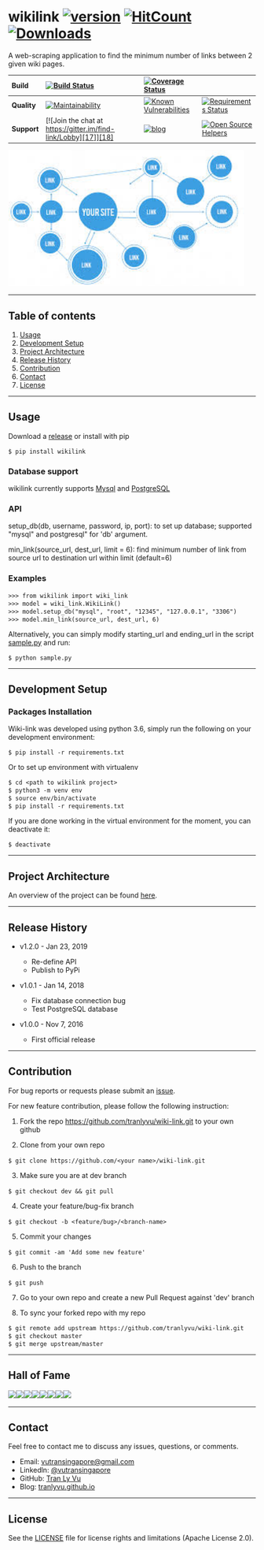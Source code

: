 # **wikilink** [![version][23]][24] [![HitCount][21]][22] [![Downloads][25]][26]
[21]: http://hits.dwyl.io/tranlyvu/wiki-link.svg
[22]: http://hits.dwyl.io/tranlyvu/wiki-link
[23]: https://img.shields.io/pypi/v/wikilink.svg
[24]: https://pypi.org/project/wikilink/
[25]: https://pepy.tech/badge/wikilink
[26]: https://pepy.tech/project/wikilink

A web-scraping application to find the minimum number of links between 2 given wiki pages.


| Build | [![Build Status][3]][4] | [![Coverage Status][5]][6] | | 
| :--- | :--- | :---  | :--- |
| **Quality** | [![Maintainability][13]][14] | [![Known Vulnerabilities][15]][16] | [![Requirements Status][19]][20] |
| **Support** | [![Join the chat at https://gitter.im/find-link/Lobby][17]][18] | [![blog][1]][2] | [![Open Source Helpers][7]][8] | 

[3]: https://travis-ci.org/tranlyvu/wiki-link.svg?branch=dev
[4]: https://travis-ci.org/tranlyvu/wiki-link 
[5]: https://coveralls.io/repos/github/tranlyvu/wiki-link/badge.svg
[6]: https://coveralls.io/github/tranlyvu/wiki-link

[13]: https://api.codeclimate.com/v1/badges/8679cde6756683bd787d/maintainability
[14]: https://codeclimate.com/github/tranlyvu/wiki-link/maintainability
[15]: https://snyk.io/test/github/tranlyvu/wiki-link/badge.svg
[16]: https://snyk.io/test/github/tranlyvu/wiki-link

[17]: https://badges.gitter.im/find-link/Lobby.svg
[18]: https://gitter.im/find-link/Lobby?utm_source=badge&utm_medium=badge&utm_campaign=pr-badge&utm_content=badge
[1]: https://img.shields.io/badge/docs-on%20blog-brightgreen.svg
[2]: https://tranlyvu.github.io/algorithms/BFS-and-a-simple-application/

[19]: https://requires.io/github/tranlyvu/wiki-link/requirements.svg?branch=dev
[20]: https://requires.io/github/tranlyvu/wiki-link/requirements/?branch=dev

[7]: https://www.codetriage.com/tranlyvu/wiki-link/badges/users.svg
[8]: https://www.codetriage.com/tranlyvu/wiki-link

<img src="img/link.jpg" width="480" alt="Combined Image" />

---
Table of contents
---

1. [Usage](#Usage)
2. [Development Setup](#Development-Setup) 
3. [Project Architecture](#Project-Architecture)
4. [Release History](#Release-History)
5. [Contribution](#Contribution)
6. [Contact](#Contact)
7. [License](#License)

---
Usage
---

Download a [release](https://github.com/tranlyvu/wiki-link/releases) or install with pip

```
$ pip install wikilink
```

### Database support

wikilink currently supports [Mysql](https://www.mysql.com/downloads/) and [PostgreSQL](https://www.postgresql.org/)

### API

setup_db(db, username, password, ip, port): to set up database; supported "mysql" and postgresql" for 'db' argument.

min_link(source_url, dest_url, limit = 6): find minimum number of link from source url to destination url within limit (default=6)

### Examples

```
>>> from wikilink import wiki_link
>>> model = wiki_link.WikiLink()
>>> model.setup_db("mysql", "root", "12345", "127.0.0.1", "3306")
>>> model.min_link(source_url, dest_url, 6)
```

Alternatively, you can simply modify starting_url and ending_url in the script [sample.py](https://github.com/tranlyvu/wiki-link) and run:

```
$ python sample.py
```

---
Development Setup
---

### Packages Installation

Wiki-link was developed using python 3.6, simply run the following on your development environment:

```
$ pip install -r requirements.txt
```

Or to set up environment with virtualenv

```
$ cd <path to wikilink project>
$ python3 -m venv env
$ source env/bin/activate
$ pip install -r requirements.txt
```

If you are done working in the virtual environment for the moment, you can deactivate it:

```
$ deactivate
```

---
Project Architecture
---

An overview of the project can be found [here](https://tranlyvu.github.io/BFS-and-a-simple-application/).

---
Release History
---
* v1.2.0 - Jan 23, 2019
	* Re-define API
	* Publish to PyPi

* v1.0.1 - Jan 14, 2018
	* Fix database connection bug
	* Test PostgreSQL database

* v1.0.0 - Nov 7, 2016 
    * First official release

---
Contribution
---

For bug reports or requests please submit an [issue](https://github.com/tranlyvu/wiki-link/issues).

For new feature contribution, please follow the following instruction:

1. Fork the repo https://github.com/tranlyvu/wiki-link.git to your own github

2. Clone from your own repo

`$ git clone https://github.com/<your name>/wiki-link.git`

3. Make sure you are at dev branch 

`$ git checkout dev && git pull`

4. Create your feature/bug-fix branch

`$ git checkout -b <feature/bug>/<branch-name>`

5. Commit your changes 

`$ git commit -am 'Add some new feature'`

6. Push to the branch 

`$ git push`

7. Go to your own repo and create a new Pull Request against 'dev' branch

8. To sync your forked repo with my repo

```
$ git remote add upstream https://github.com/tranlyvu/wiki-link.git
$ git checkout master
$ git merge upstream/master
```

---
Hall of Fame
---

[![](https://sourcerer.io/fame/tranlyvu/tranlyvu/wiki-link/images/0)](https://sourcerer.io/fame/tranlyvu/tranlyvu/wiki-link/links/0)[![](https://sourcerer.io/fame/tranlyvu/tranlyvu/wiki-link/images/1)](https://sourcerer.io/fame/tranlyvu/tranlyvu/wiki-link/links/1)[![](https://sourcerer.io/fame/tranlyvu/tranlyvu/wiki-link/images/2)](https://sourcerer.io/fame/tranlyvu/tranlyvu/wiki-link/links/2)[![](https://sourcerer.io/fame/tranlyvu/tranlyvu/wiki-link/images/3)](https://sourcerer.io/fame/tranlyvu/tranlyvu/wiki-link/links/3)[![](https://sourcerer.io/fame/tranlyvu/tranlyvu/wiki-link/images/4)](https://sourcerer.io/fame/tranlyvu/tranlyvu/wiki-link/links/4)[![](https://sourcerer.io/fame/tranlyvu/tranlyvu/wiki-link/images/5)](https://sourcerer.io/fame/tranlyvu/tranlyvu/wiki-link/links/5)[![](https://sourcerer.io/fame/tranlyvu/tranlyvu/wiki-link/images/6)](https://sourcerer.io/fame/tranlyvu/tranlyvu/wiki-link/links/6)[![](https://sourcerer.io/fame/tranlyvu/tranlyvu/wiki-link/images/7)](https://sourcerer.io/fame/tranlyvu/tranlyvu/wiki-link/links/7)

---
Contact
---

Feel free to contact me to discuss any issues, questions, or comments.
*  Email: vutransingapore@gmail.com
*  Linkedln: [@vutransingapore](https://www.linkedin.com/in/tranlyvu/)
*  GitHub: [Tran Ly Vu](https://github.com/tranlyvu)
*  Blog: [tranlyvu.github.io](https://tranlyvu.github.io/)

---
License
---

See the [LICENSE](https://github.com/tranlyvu/wiki-link/blob/master/LICENSE) file for license rights and limitations (Apache License 2.0).

